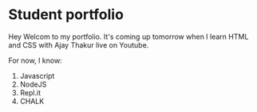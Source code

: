 # Student portfolio
Hey Welcom to my portfolio. It's coming up tomorrow when I learn HTML and CSS with 
Ajay Thakur live on Youtube.

For now, I know:
1. Javascript
1. NodeJS
1. Repl.it
1. CHALK